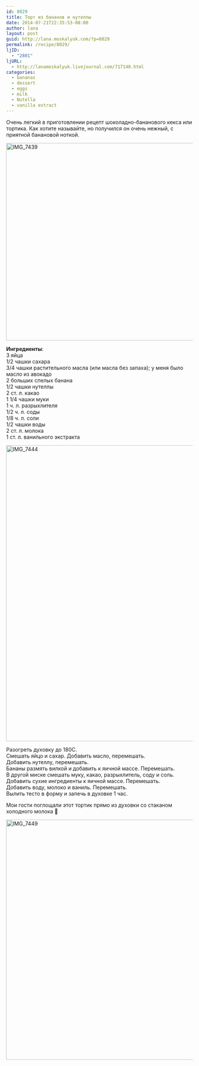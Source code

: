 ```yaml
---
id: 8029
title: Торт из бананов и нутеллы
date: 2014-07-21T22:35:53-08:00
author: lana
layout: post
guid: http://lana.moskalyuk.com/?p=8029
permalink: /recipe/8029/
ljID:
  - "2801"
ljURL:
  - http://lanamoskalyuk.livejournal.com/717140.html
categories:
  - bananas
  - dessert
  - eggs
  - milk
  - Nutella
  - vanilla extract
---
```

Очень легкий в приготовлении рецепт шоколадно-бананового кекса или тортика. Как хотите называйте, но получился он очень нежный, с приятной банановой ноткой.

[<img loading="lazy" src="https://farm3.staticflickr.com/2927/14665703896_85f6d3053e_c.jpg" width="800" height="534" alt="IMG_7439" />](https://www.flickr.com/photos/67405678@N00/14665703896 "IMG_7439 by lana.moskalyuk, on Flickr")

**Ингредиенты**:  
3 яйца  
1/2 чашки сахара  
3/4 чашки растительного масла (или масла без запаха); у меня было масло из авокадо  
2 больших спелых банана  
1/2 чашки нутеллы  
2 ст. л. какао  
1 1/4 чашки муки  
1 ч. л. разрыхлителя  
1/2 ч. л. соды  
1/8 ч. л. соли  
1/2 чашки воды  
2 ст. л. молока  
1 ст. л. ванильного экстракта

[<img loading="lazy" src="https://farm6.staticflickr.com/5553/14502078738_2bdcea863e_c.jpg" width="602" height="800" alt="IMG_7444" />](https://www.flickr.com/photos/67405678@N00/14502078738 "IMG_7444 by lana.moskalyuk, on Flickr")

Разогреть духовку до 180С.  
Смешать яйцо и сахар. Добавить масло, перемешать.  
Добавить нутеллу, перемешать.  
Бананы размять вилкой и добавить к яичной массе. Перемешать.  
В другой миске смешать муку, какао, разрыхлитель, соду и соль.  
Добавить сухие ингредиенты к яичной массе. Перемешать.  
Добавить воду, молоко и ваниль. Перемешать.  
Вылить тесто в форму и запечь в духовке 1 час.

Мои гости поглощали этот тортик прямо из духовки со стаканом холодного молока 🙂

[<img loading="lazy" src="https://farm4.staticflickr.com/3901/14502272097_a631ef1755_c.jpg" width="800" height="649" alt="IMG_7449" />](https://www.flickr.com/photos/67405678@N00/14502272097 "IMG_7449 by lana.moskalyuk, on Flickr")